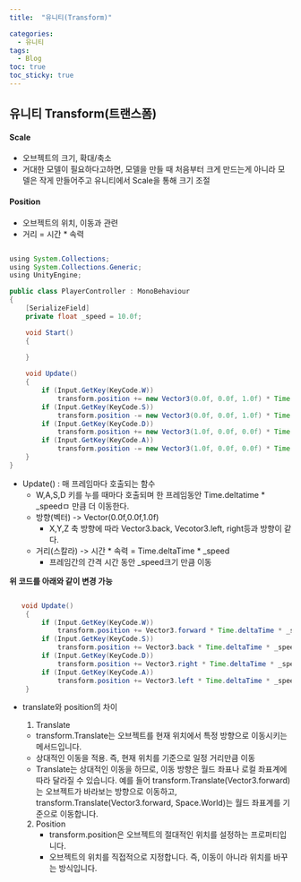 ```yaml
---
title:  "유니티(Transform)"

categories:
  - 유니티
tags:
  - Blog
toc: true
toc_sticky: true
---
```


## 유니티 Transform(트랜스폼)
#### Scale 
- 오브젝트의 크기, 확대/축소
- 거대한 모델이 필요하다고하면, 모델을 만들 때 처음부터 크게 만드는게 아니라 모델은 작게 만들어주고 유니티에서 Scale을 통해 크기 조절

#### Position
- 오브젝트의 위치, 이동과 관련
- 거리 = 시간 * 속력

```java

using System.Collections;
using System.Collections.Generic;
using UnityEngine;

public class PlayerController : MonoBehaviour
{
    [SerializeField]
    private float _speed = 10.0f;

    void Start()
    {
        
    }

    void Update()
    {
        if (Input.GetKey(KeyCode.W))
            transform.position += new Vector3(0.0f, 0.0f, 1.0f) * Time.deltaTime * _speed;
        if (Input.GetKey(KeyCode.S))
            transform.position -= new Vector3(0.0f, 0.0f, 1.0f) * Time.deltaTime * _speed;
        if (Input.GetKey(KeyCode.D))
            transform.position += new Vector3(1.0f, 0.0f, 0.0f) * Time.deltaTime * _speed;
        if (Input.GetKey(KeyCode.A))
            transform.position -= new Vector3(1.0f, 0.0f, 0.0f) * Time.deltaTime * _speed;
    }
}
```

- Update() : 매 프레임마다 호출되는 함수
  * W,A,S,D 키를 누를 때마다 호출되며 한 프레임동안 Time.deltatime * _speedㅁ 만큼 더 이동한다.
  * 방향(벡터) -> Vector(0.0f,0.0f,1.0f)
    + X,Y,Z 축 방향에 따라 Vector3.back, Vecotor3.left, right등과 방향이 같다.
  * 거리(스칼라) -> 시간 * 속력 = Time.deltaTime * _speed
    + 프레임간의 간격 시간 동안 _speed크기 만큼 이동

**위 코드를 아래와 같이 변경 가능**
```java

   void Update()
    {
        if (Input.GetKey(KeyCode.W))
            transform.position += Vector3.forward * Time.deltaTime * _speed;
        if (Input.GetKey(KeyCode.S))
            transform.position += Vector3.back * Time.deltaTime * _speed;
        if (Input.GetKey(KeyCode.D))
            transform.position += Vector3.right * Time.deltaTime * _speed;
        if (Input.GetKey(KeyCode.A))
            transform.position += Vector3.left * Time.deltaTime * _speed;
    }
```

- translate와 position의 차이
  1. Translate
    - transform.Translate는 오브젝트를 현재 위치에서 특정 방향으로 이동시키는 메서드입니다.
    - 상대적인 이동을 적용. 즉, 현재 위치를 기준으로 일정 거리만큼 이동
    - Translate는 상대적인 이동을 하므로, 이동 방향은 월드 좌표나 로컬 좌표계에 따라 달라질 수 있습니다. 예를 들어 transform.Translate(Vector3.forward)는 오브젝트가 바라보는 방향으로 이동하고, transform.Translate(Vector3.forward, Space.World)는 월드 좌표계를 기준으로 이동합니다.

  2. Position
     - transform.position은 오브젝트의 절대적인 위치를 설정하는 프로퍼티입니다.
     - 오브젝트의 위치를 직접적으로 지정합니다. 즉, 이동이 아니라 위치를 바꾸는 방식입니다.